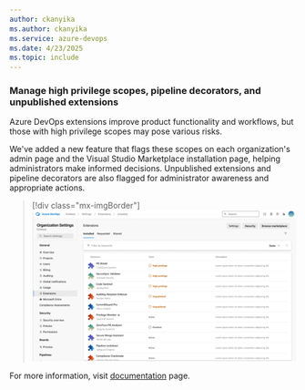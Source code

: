 ```yaml
---
author: ckanyika
ms.author: ckanyika
ms.service: azure-devops
ms.date: 4/23/2025
ms.topic: include
---
```


### Manage high privilege scopes, pipeline decorators, and unpublished extensions

Azure DevOps extensions improve product functionality and workflows, but those with high privilege scopes may pose various risks.

We've added a new feature that flags these scopes on each organization's admin page and the Visual Studio Marketplace installation page, helping administrators make informed decisions. Unpublished extensions and pipeline decorators are also flagged for administrator awareness and appropriate actions.

> [!div class="mx-imgBorder"]
> [![Screenshot of feedback box.](../../media/255-general-01.png "Screenshot of feedback box")](../../media/255-general-01.png#lightbox)

For more information, visit  [documentation](/azure/devops/marketplace/manage-high-privilege-extensions) page.